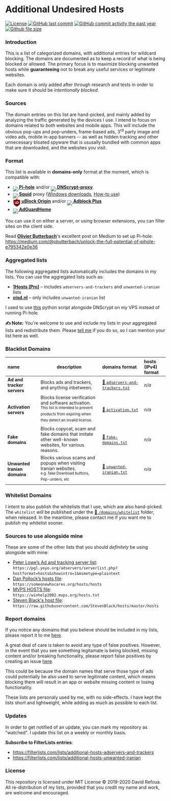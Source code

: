 
# Additional Undesired Hosts

[![License](https://img.shields.io/github/license/DRSDavidSoft/additional-hosts?style=flat-square)](https://github.com/DRSDavidSoft/additional-hosts/blob/master/LICENSE)
[![GitHub last commit](https://img.shields.io/github/last-commit/DRSDavidSoft/additional-hosts.svg?style=flat-square)](https://github.com/DRSDavidSoft/additional-hosts/commits/master)
[![GitHub commit activity the past year](https://img.shields.io/github/commit-activity/y/DRSDavidSoft/additional-hosts?style=flat-square)](https://github.com/DRSDavidSoft/additional-hosts/graphs/commit-activity)
[![Github file size](https://img.shields.io/github/repo-size/DRSDavidSoft/additional-hosts?label=total+size&style=flat-square)](github.com/DRSDavidSoft/additional-hosts/hosts/blob/master/hosts)

### Introduction
This is a list of categorized domains, with additional entries for wildcard blocking.  The domains are documented as to keep a record of what is being blocked or allowed.  The primary focus is to maximize blocking unwanted hosts while **guaranteeing** not to break any useful services or legitimate websites.  

Each domain is only added after through research and tests in order to make sure it should be _intentionally blocked_.

### Sources
The domain entries on this list are hand-picked, and mainly added by analyzing the traffic generated by the devices I use.  I intend to focus on domains related to _both_ websites and mobile apps.  This will include the obvious pop-ups and pop-unders, frame-based ads, 3<sup>rd</sup> party image and video ads, mobile in-app banners -- as well as hidden tracking and other unnecessary bloated spyware that is ususally bundled with common apps that are downloaded, and the websites you visit.

### Format
This list is available in **domains-only** format at the moment, which is compatible with:
- [**<img height=32 align=middle src="https://pi-hole.github.io/graphics/Vortex/Vortex_with_Wordmark.svg"> Pi-hole**](https://pi-hole.net/) and/or [**<img height=32 align=middle src="https://raw.githubusercontent.com/DNSCrypt/dnscrypt-proxy/master/logo.png"> DNScrypt-proxy**](https://simplednscrypt.org/).
- [**<img height=24 align=middle src="http://www.squid-cache.org/favicon.ico"> Squid**](http://www.squid-cache.org/) proxy ([Windows downloads](http://squid.diladele.com/), [How-to use](http://www.thedumbterminal.co.uk/posts/2005/10/blocking_access_to_sites_when_using_squid.html))
- [**<img height=24 align=middle src="https://raw.githubusercontent.com/gorhill/uBlock/master/doc/img/icon38@2x.png"> uBlock Origin**](https://chrome.google.com/webstore/detail/ublock-origin/cjpalhdlnbpafiamejdnhcphjbkeiagm?hl=en) and/or [**<img width=24 align=middle src="https://adblockplus.org/favicon.ico"> Adblock Plus**](https://adblockplus.org/download)
- [**<img height=24 align=middle src="https://adguard.com/img/favicons/favicon.ico"> AdGuardHome**](https://github.com/AdguardTeam/AdGuardHome#getting-started)

You can use it on either a server, or using browser extensions, you can filter sites on the client side.

Read **[Olivier Butterbach](https://github.com/obutterbach)**'s excellent post on Medium to set up Pi-hole:  
https://medium.com/@obutterbach/unlock-the-full-potential-of-pihole-e795342e0e36

### Aggregated lists
The following aggregated lists automatically includes the domains in my lists.  You can use the aggregated lists such as:
- **[1Hosts (Pro)](https://github.com/badmojr/1Hosts/tree/master/Pro)** – includes `adservers-and-trackers` and `unwanted-iranian` lists
- **[oisd.nl](https://oisd.nl/?p=dl)** – only includes `unwanted-iranian` list

I used to use [this](https://github.com/zeffy/dnscrypt-lists/blob/9d776690e901e106ea5707e4c83f73a07ed2470d/script/make_blacklist.py) python script alongside DNScrypt on my VPS instead of running Pi-hole.

**✍ Note:**  You're welcome to use and include my lists in your aggregated lists and redistribute them.  Please [tell me](https://github.com/DRSDavidSoft/additional-hosts/issues/new?title=Mention+my+list) if you do so, so I can mention your list here as well.

### Blacklist Domains
| name                                    | description                                                   | domains format | hosts (IPv4) format |
| :-------------------------------------- | ------------------------------------------------------------- | :------------- | :------------------ |
| **Ad and tracker servers**              | Blocks ads and trackers, and anything inbetween.              | [📝 `adservers-and-trackers.txt`](https://raw.githubusercontent.com/DRSDavidSoft/additional-hosts/master/domains/blacklist/adservers-and-trackers.txt) | _n/a_ |
| **Activation servers**                  | Blocks license verification and software activation.<br/><sup>This list is intended to prevent products from expiring when they detect an invalid license.</sup> | [📝 `activation.txt`](https://raw.githubusercontent.com/DRSDavidSoft/additional-hosts/master/domains/blacklist/activation.txt) | _n/a_ |
| **Fake domains**                        | Blocks copycat, scam and fake domains that imitate other well-known websites, for various reasons. | [📝 `fake-domains.txt`](https://raw.githubusercontent.com/DRSDavidSoft/additional-hosts/master/domains/blacklist/fake-domains.txt) | _n/a_ |
| **Unwanted Iranian domains**            | Blocks various scams and popups when visiting Iranian websites.<br/><sup>e.g. fake Download buttons, Pop-unders, etc</sup> | [📝 `unwanted-iranian.txt`](https://raw.githubusercontent.com/DRSDavidSoft/additional-hosts/master/domains/blacklist/unwanted-iranian.txt) | _n/a_ |

### Whitelist Domains
I intent to also publish the whitelists that I use, which are also hand-picked.  The `whitelist` _will_ be published under the [📁 `/domains/whitelist`](https://github.com/DRSDavidSoft/additional-hosts/blob/master/domains/blacklist/fake-domains.txt) folder, when released.  In the meantime, please contact me if you want me to publish my whitelist sooner.

### Sources to use alongside mine
These are some of the other lists that you should _definitely_ be using alongside with mine:  
- [Peter Lowe’s Ad and tracking server list](https://pgl.yoyo.org/adservers/):  
    `https://pgl.yoyo.org/adservers/serverlist.php?hostformat=hosts&showintro=1&mimetype=plaintext`
- [Dan Pollock’s hosts file](https://someonewhocares.org/hosts/):  
    `https://someonewhocares.org/hosts/hosts`
- [MVPS HOSTS file](https://winhelp2002.mvps.org/hosts.htm):  
    `https://winhelp2002.mvps.org/hosts.txt`
- [Steven Black's host file](https://github.com/StevenBlack/hosts):  
    `https://raw.githubusercontent.com/StevenBlack/hosts/master/hosts`

### Report domains
If you notice any domains that you believe should be included in my lists, please report it to me [here](issues/new).  

A great deal of care is taken to avoid any type of false positives.  However, in the event that you see something legitamate is being blocked, missing content and/or breaking functionality, please report false positives by creating an issue [here](issues/new).

This could be because the domain names that serve those type of ads could potentially be also used to serve legitimate content, which means blocking them will result in an app or website missing content or losing functionality.

These lists are personaly used by me, with no side-effects.  I have kept the lists short and lightweight, while adding as much as possible to each list.

### Updates
In order to get notified of an update, you can mark my repository as "watched".  I update this list on a weekly or monthly basis.

**Subscribe to FilterLists entries**:
- https://filterlists.com/lists/additional-hosts-adservers-and-trackers
- https://filterlists.com/lists/additional-hosts-unwanted-iranian

### License
This repository is licensed under MIT License © 2019-2020 David Refoua.  All re-distribution of my lists, provided that you credit my name and work, are welcome and encouraged.
